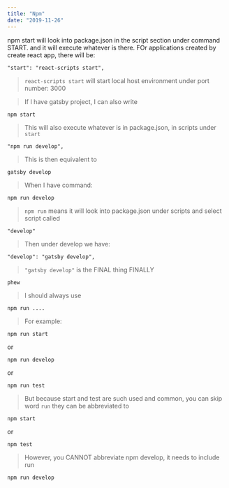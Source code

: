 ```yaml
---
title: "Npm"
date: "2019-11-26"
---
```


npm start will look into package.json in the script section under command START. and it will execute whatever is there. FOr applications created by create react app, there will be:
```
"start": "react-scripts start",
```

> <code>react-scripts start</code> will start local host environment under port number: 3000

> If I have gatsby project, I can also write
```
npm start
```

> This will also execute whatever is in package.json, in scripts under <code>start</code>
```
"npm run develop",
```

> This is then equivalent to
```
gatsby develop
```

> When I have command:
```
npm run develop
```

> <code>npm run</code> means it will look into package.json under scripts and select script called
```
"develop"
```

> Then under develop we have:
```
"develop": "gatsby develop",
```

> <code>"gatsby develop"</code> is the FINAL thing FINALLY
```
phew
```

> I should always use 
```
npm run ....
```

> For example:
```
npm run start
```

or
```
npm run develop
```

or 
```
npm run test
```

> But because start and test are such used and common, you can skip word <code>run</code> they can be abbreviated to
```
npm start
```

or
```
npm test
```

> However, you CANNOT abbreviate npm develop, it needs to include run
```
npm run develop
```
